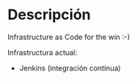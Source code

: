 # Descripción
Infrastructure as Code for the win :-)

Infrastructura actual:
* Jenkins (integración continua)